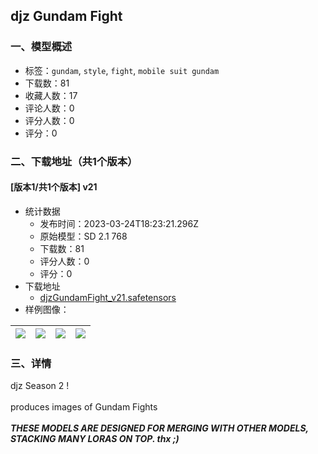 ## djz Gundam Fight
### 一、模型概述

- 标签：`gundam`, `style`, `fight`, `mobile suit gundam`
- 下载数：81
- 收藏人数：17
- 评论人数：0
- 评分人数：0
- 评分：0

### 二、下载地址（共1个版本）

#### [版本1/共1个版本] v21

- 统计数据
  - 发布时间：2023-03-24T18:23:21.296Z
  - 原始模型：SD 2.1 768
  - 下载数：81
  - 评分人数：0
  - 评分：0
- 下载地址
  - [djzGundamFight_v21.safetensors](https://civitai.com/api/download/models/27898)
- 样例图像：

| <img src="https://image.civitai.com/xG1nkqKTMzGDvpLrqFT7WA/d514a9ff-81f2-4d84-2929-17dd79fbe500/width=450/313337.jpeg" /> | <img src="https://image.civitai.com/xG1nkqKTMzGDvpLrqFT7WA/afcbfa78-e544-4212-618b-17cad3046b00/width=450/313348.jpeg" /> | <img src="https://image.civitai.com/xG1nkqKTMzGDvpLrqFT7WA/8650ede4-ce05-485a-f55e-7e3a95a76a00/width=450/313347.jpeg" /> | <img src="https://image.civitai.com/xG1nkqKTMzGDvpLrqFT7WA/91030c55-43ab-414c-039c-060748efeb00/width=450/313346.jpeg" /> |
| ---- | ---- | ---- | ---- |


### 三、详情
<p>djz Season 2 !<br /><br />produces images of Gundam Fights<em><br /></em><br /><strong><em>THESE MODELS ARE DESIGNED FOR MERGING WITH OTHER MODELS, STACKING MANY LORAS ON TOP. thx ;)</em></strong></p>